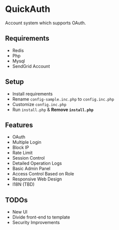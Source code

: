 # QuickAuth
Account system which supports OAuth.

## Requirements
  - Redis
  - Php
  - Mysql
  - SendGrid Account

## Setup
  - Install requirements
  - Rename `config-sample.inc.php` to `config.inc.php`
  - Customize `config.inc.php`
  - Run `install.php` & __Remove `install.php`__

## Features
  - OAuth
  - Multiple Login
  - Block IP
  - Rate Limit
  - Session Control
  - Detailed Operation Logs
  - Basic Admin Panel
  - Access Control Based on Role
  - Responsive Web Design
  - I18N (TBD)

## TODOs
  - New UI
  - Divide front-end to template
  - Security Improvements

